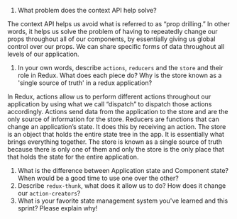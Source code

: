 1. What problem does the context API help solve?

The context API helps us avoid what is referred to as “prop drilling.” In other words, it helps us solve the problem of having to repeatedly change our props throughout all of our components, by essentially giving us global control over our props. We can share specific forms of data throughout all levels of our application.  

1. In your own words, describe `actions`, `reducers` and the `store` and their role in Redux. What does each piece do? Why is the store known as a 'single source of truth' in a redux application?

In Redux, actions allow us to perform different actions throughout our application by using what we call “dispatch” to dispatch those actions accordingly. Actions send data from the application to the store and are the only source of information for the store.
Reducers are functions that can change an application’s state. It does this by receiving an action. 
The store is an object that holds the entire state tree in the app. It is essentially what brings everything together. The store is known as a single source of truth because there is only one of them and only the store is the only place that that holds the state for the entire application.

1. What is the difference between Application state and Component state? When would be a good time to use one over the other?
1. Describe `redux-thunk`, what does it allow us to do? How does it change our `action-creators`?
1. What is your favorite state management system you've learned and this sprint? Please explain why!
